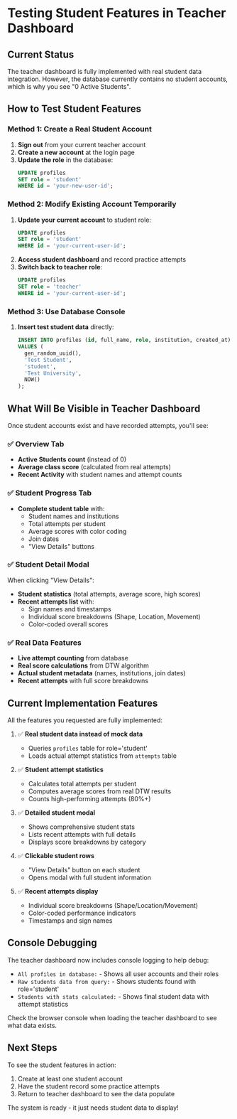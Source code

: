 # Testing Student Features in Teacher Dashboard

## Current Status
The teacher dashboard is fully implemented with real student data integration. However, the database currently contains no student accounts, which is why you see "0 Active Students".

## How to Test Student Features

### Method 1: Create a Real Student Account

1. **Sign out** from your current teacher account
2. **Create a new account** at the login page
3. **Update the role** in the database:
   ```sql
   UPDATE profiles 
   SET role = 'student' 
   WHERE id = 'your-new-user-id';
   ```

### Method 2: Modify Existing Account Temporarily

1. **Update your current account** to student role:
   ```sql
   UPDATE profiles 
   SET role = 'student' 
   WHERE id = 'your-current-user-id';
   ```
2. **Access student dashboard** and record practice attempts
3. **Switch back to teacher role**:
   ```sql
   UPDATE profiles 
   SET role = 'teacher' 
   WHERE id = 'your-current-user-id';
   ```

### Method 3: Use Database Console

1. **Insert test student data** directly:
   ```sql
   INSERT INTO profiles (id, full_name, role, institution, created_at)
   VALUES (
     gen_random_uuid(),
     'Test Student',
     'student',
     'Test University',
     NOW()
   );
   ```

## What Will Be Visible in Teacher Dashboard

Once student accounts exist and have recorded attempts, you'll see:

### ✅ Overview Tab
- **Active Students count** (instead of 0)
- **Average class score** (calculated from real attempts)
- **Recent Activity** with student names and attempt counts

### ✅ Student Progress Tab
- **Complete student table** with:
  - Student names and institutions
  - Total attempts per student
  - Average scores with color coding
  - Join dates
  - "View Details" buttons

### ✅ Student Detail Modal
When clicking "View Details":
- **Student statistics** (total attempts, average score, high scores)
- **Recent attempts list** with:
  - Sign names and timestamps
  - Individual score breakdowns (Shape, Location, Movement)
  - Color-coded overall scores

### ✅ Real Data Features
- **Live attempt counting** from database
- **Real score calculations** from DTW algorithm
- **Actual student metadata** (names, institutions, join dates)
- **Recent attempts** with full score breakdowns

## Current Implementation Features

All the features you requested are fully implemented:

1. ✅ **Real student data instead of mock data**
   - Queries `profiles` table for role='student'
   - Loads actual attempt statistics from `attempts` table

2. ✅ **Student attempt statistics** 
   - Calculates total attempts per student
   - Computes average scores from real DTW results
   - Counts high-performing attempts (80%+)

3. ✅ **Detailed student modal**
   - Shows comprehensive student stats
   - Lists recent attempts with full details
   - Displays score breakdowns by category

4. ✅ **Clickable student rows**
   - "View Details" button on each student
   - Opens modal with full student information

5. ✅ **Recent attempts display**
   - Individual score breakdowns (Shape/Location/Movement)
   - Color-coded performance indicators
   - Timestamps and sign names

## Console Debugging

The teacher dashboard now includes console logging to help debug:

- `All profiles in database:` - Shows all user accounts and their roles
- `Raw students data from query:` - Shows students found with role='student'
- `Students with stats calculated:` - Shows final student data with attempt statistics

Check the browser console when loading the teacher dashboard to see what data exists.

## Next Steps

To see the student features in action:
1. Create at least one student account
2. Have the student record some practice attempts
3. Return to teacher dashboard to see the data populate

The system is ready - it just needs student data to display!
